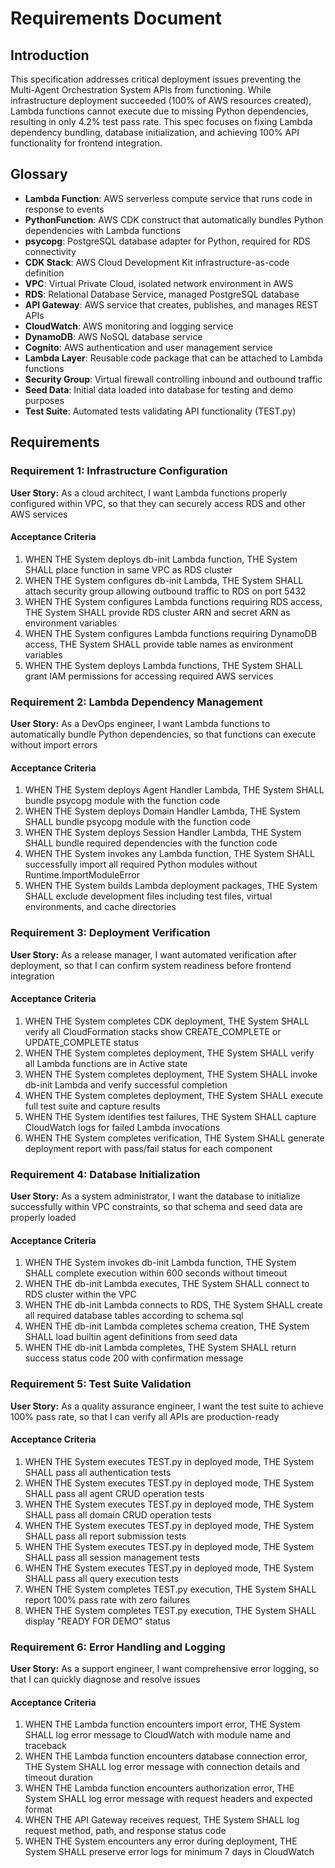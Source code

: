 # Requirements Document

## Introduction

This specification addresses critical deployment issues preventing the Multi-Agent Orchestration System APIs from functioning. While infrastructure deployment succeeded (100% of AWS resources created), Lambda functions cannot execute due to missing Python dependencies, resulting in only 4.2% test pass rate. This spec focuses on fixing Lambda dependency bundling, database initialization, and achieving 100% API functionality for frontend integration.

## Glossary

- **Lambda Function**: AWS serverless compute service that runs code in response to events
- **PythonFunction**: AWS CDK construct that automatically bundles Python dependencies with Lambda functions
- **psycopg**: PostgreSQL database adapter for Python, required for RDS connectivity
- **CDK Stack**: AWS Cloud Development Kit infrastructure-as-code definition
- **VPC**: Virtual Private Cloud, isolated network environment in AWS
- **RDS**: Relational Database Service, managed PostgreSQL database
- **API Gateway**: AWS service that creates, publishes, and manages REST APIs
- **CloudWatch**: AWS monitoring and logging service
- **DynamoDB**: AWS NoSQL database service
- **Cognito**: AWS authentication and user management service
- **Lambda Layer**: Reusable code package that can be attached to Lambda functions
- **Security Group**: Virtual firewall controlling inbound and outbound traffic
- **Seed Data**: Initial data loaded into database for testing and demo purposes
- **Test Suite**: Automated tests validating API functionality (TEST.py)

## Requirements

### Requirement 1: Infrastructure Configuration

**User Story:** As a cloud architect, I want Lambda functions properly configured within VPC, so that they can securely access RDS and other AWS services

#### Acceptance Criteria

1. WHEN THE System deploys db-init Lambda function, THE System SHALL place function in same VPC as RDS cluster
2. WHEN THE System configures db-init Lambda, THE System SHALL attach security group allowing outbound traffic to RDS on port 5432
3. WHEN THE System configures Lambda functions requiring RDS access, THE System SHALL provide RDS cluster ARN and secret ARN as environment variables
4. WHEN THE System configures Lambda functions requiring DynamoDB access, THE System SHALL provide table names as environment variables
5. WHEN THE System deploys Lambda functions, THE System SHALL grant IAM permissions for accessing required AWS services

### Requirement 2: Lambda Dependency Management

**User Story:** As a DevOps engineer, I want Lambda functions to automatically bundle Python dependencies, so that functions can execute without import errors

#### Acceptance Criteria

1. WHEN THE System deploys Agent Handler Lambda, THE System SHALL bundle psycopg module with the function code
2. WHEN THE System deploys Domain Handler Lambda, THE System SHALL bundle psycopg module with the function code
3. WHEN THE System deploys Session Handler Lambda, THE System SHALL bundle required dependencies with the function code
4. WHEN THE System invokes any Lambda function, THE System SHALL successfully import all required Python modules without Runtime.ImportModuleError
5. WHEN THE System builds Lambda deployment packages, THE System SHALL exclude development files including test files, virtual environments, and cache directories

### Requirement 3: Deployment Verification

**User Story:** As a release manager, I want automated verification after deployment, so that I can confirm system readiness before frontend integration

#### Acceptance Criteria

1. WHEN THE System completes CDK deployment, THE System SHALL verify all CloudFormation stacks show CREATE_COMPLETE or UPDATE_COMPLETE status
2. WHEN THE System completes deployment, THE System SHALL verify all Lambda functions are in Active state
3. WHEN THE System completes deployment, THE System SHALL invoke db-init Lambda and verify successful completion
4. WHEN THE System completes deployment, THE System SHALL execute full test suite and capture results
5. WHEN THE System identifies test failures, THE System SHALL capture CloudWatch logs for failed Lambda invocations
6. WHEN THE System completes verification, THE System SHALL generate deployment report with pass/fail status for each component

### Requirement 4: Database Initialization

**User Story:** As a system administrator, I want the database to initialize successfully within VPC constraints, so that schema and seed data are properly loaded

#### Acceptance Criteria

1. WHEN THE System invokes db-init Lambda function, THE System SHALL complete execution within 600 seconds without timeout
2. WHEN THE db-init Lambda executes, THE System SHALL connect to RDS cluster within the VPC
3. WHEN THE db-init Lambda connects to RDS, THE System SHALL create all required database tables according to schema.sql
4. WHEN THE db-init Lambda completes schema creation, THE System SHALL load builtin agent definitions from seed data
5. WHEN THE db-init Lambda completes, THE System SHALL return success status code 200 with confirmation message

### Requirement 5: Test Suite Validation

**User Story:** As a quality assurance engineer, I want the test suite to achieve 100% pass rate, so that I can verify all APIs are production-ready

#### Acceptance Criteria

1. WHEN THE System executes TEST.py in deployed mode, THE System SHALL pass all authentication tests
2. WHEN THE System executes TEST.py in deployed mode, THE System SHALL pass all agent CRUD operation tests
3. WHEN THE System executes TEST.py in deployed mode, THE System SHALL pass all domain CRUD operation tests
4. WHEN THE System executes TEST.py in deployed mode, THE System SHALL pass all report submission tests
5. WHEN THE System executes TEST.py in deployed mode, THE System SHALL pass all session management tests
6. WHEN THE System executes TEST.py in deployed mode, THE System SHALL pass all query execution tests
7. WHEN THE System completes TEST.py execution, THE System SHALL report 100% pass rate with zero failures
8. WHEN THE System completes TEST.py execution, THE System SHALL display "READY FOR DEMO" status

### Requirement 6: Error Handling and Logging

**User Story:** As a support engineer, I want comprehensive error logging, so that I can quickly diagnose and resolve issues

#### Acceptance Criteria

1. WHEN THE Lambda function encounters import error, THE System SHALL log error message to CloudWatch with module name and traceback
2. WHEN THE Lambda function encounters database connection error, THE System SHALL log error message with connection details and timeout duration
3. WHEN THE Lambda function encounters authorization error, THE System SHALL log error message with request headers and expected format
4. WHEN THE API Gateway receives request, THE System SHALL log request method, path, and response status code
5. WHEN THE System encounters any error during deployment, THE System SHALL preserve error logs for minimum 7 days in CloudWatch
